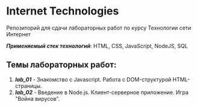 # Internet Technologies
Репозиторий для сдачи лабораторных работ по курсу Технологии сети Интернет

___Применяемый стек технологий___: HTML, CSS, JavaScript, NodeJS, SQL

## Темы лабораторных работ:
1. ___lab_01___ - Знакомство с Javascript. Работа с DOM-структурой HTML-страницы.
2. ___lab_02___ - Введение в Node.js. Клиент-серверное приложение. Игра "Война вирусов".